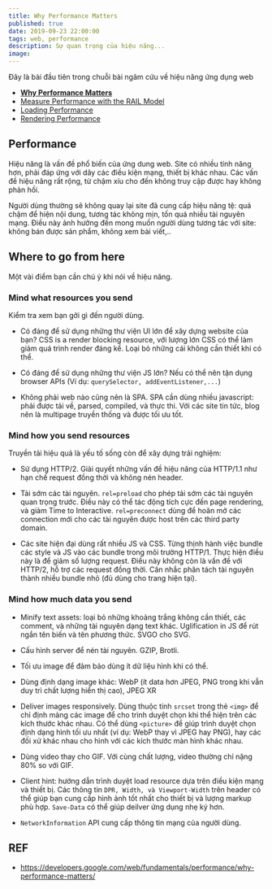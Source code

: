```yaml
---
title: Why Performance Matters
published: true
date: 2019-09-23 22:00:00
tags: web, performance
description: Sự quan trọng của hiệu năng...
image:
---
```


Đây là bài đầu tiên trong chuỗi bài ngâm cứu về hiệu năng ứng dụng web

- **[Why Performance Matters](https://thunguyen1012.github.io/posts/web_performance_why_it_matters.html)**
- [Measure Performance with the RAIL Model](https://thunguyen1012.github.io/posts/web_performance_rail.html)
- [Loading Performance](https://thunguyen1012.github.io/posts/web_performance_loading_performance.html)
- [Rendering Performance](https://thunguyen1012.github.io/posts/web_performance_rendering_performance.html)

## Performance

Hiệu năng là vấn đề phổ biến của ứng dung web. Site có nhiều tính năng hơn, phải đáp ứng với dãy các điều kiện mạng, thiết bị khác nhau.
Các vấn đề hiệu năng rất rộng, từ chậm xíu cho đến không truy cập được hay không phản hồi.

Người dùng thường sẽ không quay lại site đã cung cấp hiệu năng tệ: quá chậm để hiện nội dung, tương tác không mịn, tốn quá nhiều tài nguyên mạng. Điều này ảnh hưởng đến mong muốn người dùng tương tác với site: không bán được sản phẩm, không xem bài viết,..

## Where to go from here

Một vài điểm bạn cần chú ý khi nói về hiệu năng.

### Mind what resources you send

Kiểm tra xem bạn gởi gì đến người dùng.

- Có đáng để sử dụng những thư viện UI lớn để xây dựng website của bạn? CSS is a render blocking resource, với lượng lớn CSS có thể làm giảm quá trình render đáng kể. Loại bỏ những cái không cần thiết khi có thể.

- Có đáng để sử dụng những thư viện JS lớn? Nếu có thể nên tận dụng browser APIs (Ví dụ: `querySelector, addEventListener,...`)

- Không phải web nào cũng nên là SPA. SPA cần dùng nhiều javascript: phải được tải về, parsed, compiled, và thực thi. Với các site tin tức, blog nên là multipage truyền thống và được tối ưu tốt.

### Mind how you send resources

Truyền tải hiệu quả là yếu tố sống còn để xây dựng trải nghiệm:

- Sử dụng HTTP/2. Giải quyết những vấn đề hiệu năng của HTTP/1.1 như hạn chế request đồng thời và không nén header.

- Tải sớm các tài nguyên. ```rel=preload``` cho phép tải sớm các tài nguyên quan trọng trước. Điều này có thể tác động tích cực đến page rendering, và giảm Time to Interactive. ```rel=preconnect``` dùng để hoãn mở các connection mới cho các tài nguyên được host trên các third party domain.

- Các site hiện đại dùng rất nhiều JS và CSS. Từng thịnh hành việc bundle các style và JS vào các bundle trong môi trường HTTP/1. Thực hiện điều này là để giảm số lượng request. Điều này không còn là vấn đề với HTTP/2, hỗ trợ các request đồng thời. Cân nhắc phân tách tài nguyên thành nhiều bundle nhỏ (đủ dùng cho trang hiện tại).

### Mind how much data you send
- Minify text assets: loại bỏ những khoảng trắng không cần thiết, các comment, và những tài nguyên dạng text khác. Uglification in JS để rút ngắn tên biến và tên phương thức. SVGO cho SVG.

- Cấu hình server để nén tài nguyên. GZIP, Brotli.

- Tối ưu image để đảm bảo dùng ít dữ liệu hình khi có thể.

- Dùng định dạng image khác: WebP (ít data hơn JPEG, PNG trong khi vẫn duy trì chất lượng hiển thị cao), JPEG XR

- Deliver images responsively. Dùng thuộc tính ```srcset``` trong thẻ ```<img>``` để chỉ định mảng các image để cho trình duyệt chọn khi thể hiện trên các kích thước khác nhau. Có thể dùng ```<picture>``` để giúp trình duyệt chọn định dạng hình tối ưu nhất (ví dụ: WebP thay vì JPEG hay PNG), hay các đối xử khác nhau cho hình với các kích thước màn hình khác nhau.

- Dùng video thay cho GIF. Với cùng chất lượng, video thường chỉ nặng 80% so với GIF.

- Client hint: hướng dẫn trình duyệt load resource dựa trên điều kiện mạng và thiết bị. Các thông tin ```DPR, Width, và Viewport-Width``` trên header có thể giúp bạn cung cấp hình ảnh tốt nhất cho thiết bị và lượng markup phù hợp. ```Save-Data``` có thể giúp deilver ứng dụng nhẹ ký hơn.

- ```NetworkInformation``` API cung cấp thông tin mạng của người dùng.

## REF

- https://developers.google.com/web/fundamentals/performance/why-performance-matters/
